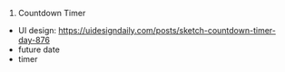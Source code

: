 1. Countdown Timer

- UI design: https://uidesigndaily.com/posts/sketch-countdown-timer-day-876
- future date
- timer